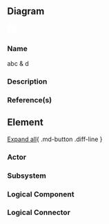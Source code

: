 

## Diagram

![abc & d](../img/aodservices_3RFZt1OYjMS.png)


### Name


abc & d



### Description




### Reference(s)




## Element

[Expand all](#){ .md-button .diff-line }


### Actor


    



### Subsystem


    



### Logical Component


    



### Logical Connector


    

